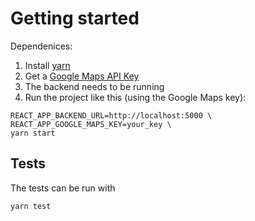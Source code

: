 # Getting started

Dependenices:

1. Install [yarn](https://yarnpkg.com/)
2. Get a [Google Maps API Key](https://developers.google.com/maps/documentation/javascript/get-api-key)
3. The backend needs to be running
4. Run the project like this (using the Google Maps key):

```
REACT_APP_BACKEND_URL=http://localhost:5000 \
REACT_APP_GOOGLE_MAPS_KEY=your_key \
yarn start
```

## Tests

The tests can be run with

```
yarn test
```
